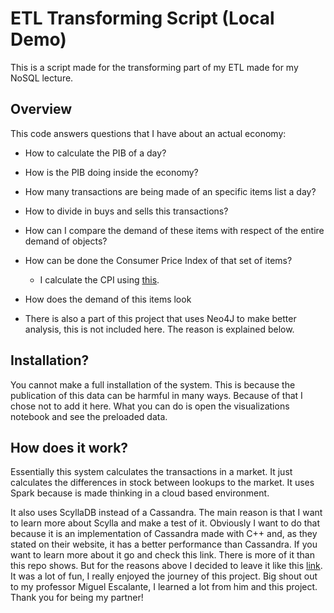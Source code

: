 # ETL Transforming Script (Local Demo)

This is a script made for the transforming part of my ETL made for my NoSQL lecture.

## Overview

This code answers questions that I have about an actual economy:

- How to calculate the PIB of a day?

- How is the PIB doing inside the economy?

- How many transactions are being made of an specific items list a day? 

- How to divide in buys and sells this transactions?

- How can I compare the demand of these items with respect of the entire demand of objects?

- How can be done the Consumer Price Index of that set of items?
    - I calculate the CPI using [this](https://www.indeed.com/career-advice/career-development/how-to-calculate-cpi).

- How does the demand of this items look

- There is also a part of this project that uses Neo4J to make better analysis, this is not included here. The reason is explained below.

## Installation?

You cannot make a full installation of the system. This is because the publication of this data can be harmful in many ways. Because of that I chose not to add it here.
What you can do is open the visualizations notebook and see the preloaded data.

## How does it work?

Essentially this system calculates the transactions in a market. It just calculates the differences in stock between lookups to the market. It uses Spark
because is made thinking in a cloud based environment. 

It also uses ScyllaDB instead of a Cassandra. The main reason is that I want to learn more about Scylla and make a test of it. Obviously I want to do that because it is an implementation of Cassandra made with C++ and, as they stated on their website, it has a better performance than Cassandra. If you want to learn more about it go and check this link. There is more of it than this repo shows. But for the reasons above I decided to leave it like this [link](https://www.scylladb.com/scylladb-vs-cassandra/). It was a lot of fun, I really enjoyed the journey of this project. Big shout out to my professor Miguel Escalante, I learned a lot from him and this project. Thank you for being my partner!

